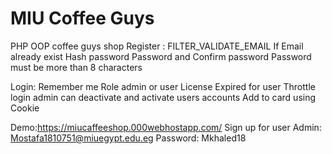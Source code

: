 # MIU Coffee Guys

PHP OOP coffee guys shop 
Register :
FILTER_VALIDATE_EMAIL
If Email already exist
Hash password 
Password and Confirm password 
Password must be more than 8 characters

Login:
Remember me 
Role admin or user
License Expired for user
Throttle login
admin can deactivate and activate users accounts
Add to card using Cookie

Demo:https://miucaffeeshop.000webhostapp.com/
Sign up for user
Admin: Mostafa1810751@miuegypt.edu.eg Password: Mkhaled18

